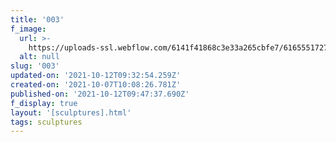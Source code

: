 ```yaml
---
title: '003'
f_image:
  url: >-
    https://uploads-ssl.webflow.com/6141f41868c3e33a265cbfe7/61655517273d4827e80ec552_003.jpg
  alt: null
slug: '003'
updated-on: '2021-10-12T09:32:54.259Z'
created-on: '2021-10-07T10:08:26.781Z'
published-on: '2021-10-12T09:47:37.690Z'
f_display: true
layout: '[sculptures].html'
tags: sculptures
---
```



